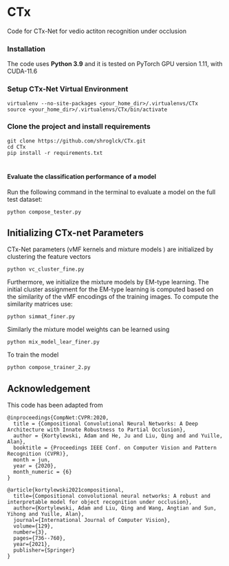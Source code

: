 # CTx
Code for CTx-Net for vedio actiton recognition under occlusion

### Installation

The code uses **Python 3.9** and it is tested on PyTorch GPU version 1.11, with CUDA-11.6

### Setup CTx-Net Virtual Environment

```
virtualenv --no-site-packages <your_home_dir>/.virtualenvs/CTx
source <your_home_dir>/.virtualenvs/CTx/bin/activate
```

### Clone the project and install requirements

```
git clone https://github.com/shroglck/CTx.git
cd CTx
pip install -r requirements.txt
```

# 



 

#### Evaluate the classification performance of a model

Run the following command in the terminal to evaluate a model on the full test dataset:
```
python compose_tester.py 
```


## Initializing CTx-net Parameters

CTx-Net parameters (vMF kernels and mixture models ) are initialized by clustering the feature vectors

```
python vc_cluster_fine.py
``` 

Furthermore, we initialize the mixture models by EM-type learning.
The initial cluster assignment for the EM-type learning is computed based on the similarity of the vMF encodings of the training images.
To compute the similarity matrices use:
 
```
python simmat_finer.py
``` 

Similarly the mixture model weights can be learned using
```
python mix_model_lear_finer.py
```
To train the model
```
python compose_trainer_2.py
```


## Acknowledgement 

This code has been adapted from
```
@inproceedings{CompNet:CVPR:2020,
  title = {Compositional Convolutional Neural Networks: A Deep Architecture with Innate Robustness to Partial Occlusion},
  author = {Kortylewski, Adam and He, Ju and Liu, Qing and and Yuille, Alan},
  booktitle = {Proceedings IEEE Conf. on Computer Vision and Pattern Recognition (CVPR)},
  month = jun,
  year = {2020},
  month_numeric = {6}
}

@article{kortylewski2021compositional,
  title={Compositional convolutional neural networks: A robust and interpretable model for object recognition under occlusion},
  author={Kortylewski, Adam and Liu, Qing and Wang, Angtian and Sun, Yihong and Yuille, Alan},
  journal={International Journal of Computer Vision},
  volume={129},
  number={3},
  pages={736--760},
  year={2021},
  publisher={Springer}
}

```

